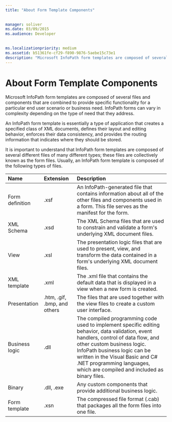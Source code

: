 ```yaml
---
title: "About Form Template Components"
 
 
manager: soliver
ms.date: 03/09/2015
ms.audience: Developer
 
 
ms.localizationpriority: medium
ms.assetid: b51361fe-cf29-f890-9876-5aebe15c73e1
description: "Microsoft InfoPath form templates are composed of several files and components that are combined to provide specific functionality for a particular end user scenario or business need. InfoPath forms can vary in complexity depending on the type of need that they address."
---
```


# About Form Template Components

Microsoft InfoPath form templates are composed of several files and components that are combined to provide specific functionality for a particular end user scenario or business need. InfoPath forms can vary in complexity depending on the type of need that they address.
  
An InfoPath form template is essentially a type of application that creates a specified class of XML documents, defines their layout and editing behavior, enforces their data consistency, and provides the routing information that indicates where they should be stored.
  
It is important to understand that InfoPath form templates are composed of several different files of many different types; these files are collectively known as the form files. Usually, an InfoPath form template is composed of the following types of files.
  
|**Name**|**Extension**|**Description**|
|:-----|:-----|:-----|
|Form definition  <br/> |.xsf  <br/> |An InfoPath-generated file that contains information about all of the other files and components used in a form. This file serves as the manifest for the form. |
|XML Schema  <br/> |.xsd  <br/> |The XML Schema files that are used to constrain and validate a form's underlying XML document files. |
|View  <br/> |.xsl  <br/> |The presentation logic files that are used to present, view, and transform the data contained in a form's underlying XML document files. |
|XML template  <br/> |.xml  <br/> |The .xml file that contains the default data that is displayed in a view when a new form is created. |
|Presentation  <br/> |.htm, .gif, .bmp, and others  <br/> |The files that are used together with the view files to create a custom user interface. |
|Business logic  <br/> |.dll  <br/> |The compiled programming code used to implement specific editing behavior, data validation, event handlers, control of data flow, and other custom business logic. InfoPath business logic can be written in the Visual Basic and C# .NET programming languages, which are compiled and included as binary files. |
|Binary  <br/> |.dll, .exe  <br/> | Any custom components that provide additional business logic. |
|Form template  <br/> |.xsn  <br/> |The compressed file format (.cab) that packages all the form files into one file. |
   


